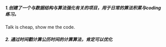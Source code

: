 ##### 1.创建了一个与数据结构与算法强化有关的项目，用于日常的算法积累与coding练习。
Talk is cheap, show me the code.
##### 2. 通过时间戳计算公历时间的计算算法，肯定可以优化
